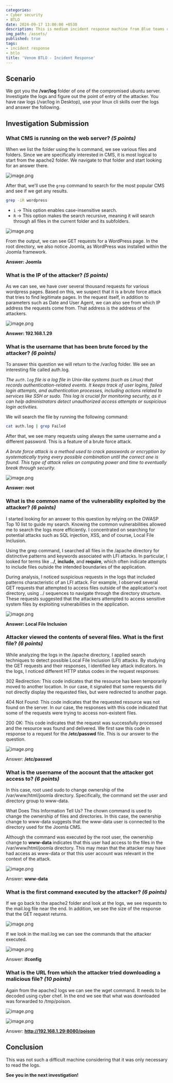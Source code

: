 ```yaml
---
categories:
- Cyber security
- BTLO
date: 2024-09-17 13:00:00 +0530
description: This is medium incident response machine from Blue teams online.
img_path: /assets/
published: true
tags:
- incident response
- btlo
title: 'Venom BTLO - Incident Response'
---
```




## Scenario

We got you the **/var/log** folder of one of the compromised ubuntu server. Investigate the logs and figure out the point of entry of the attacker. You have raw logs (/var/log in Desktop), use your linux cli skills over the logs and answer the following.

## **Investigation Submission**

### What CMS is running on the web server? *(5 points)*

When we list the folder using the ls command, we see various files and folders. Since we are specifically interested in CMS, it is most logical to start from the apache2 folder. We navigate to that folder and start looking for an answer there.

![image.png](../assets/images/BTLO/Venom/image.png)

After that, we'll use the `grep` command to search for the most popular CMS and see if we get any results.

```bash
grep -iR wordpress
```

- `i` → This option enables case-insensitive search.
- `R` → This option makes the search recursive, meaning it will search through all files in the current folder and its subfolders.

![image.png](../assets/images/BTLO/Venom/image1.png)

From the output, we can see GET requests for a WordPress page. In the root directory, we also notice Joomla, as WordPress was installed within the Joomla framework.

**Answer: Joomla**

### What is the IP of the attacker? *(5 points)*

As we can see, we have over several thousand requests for various wordpress pages. Based on this, we suspect that it is a brute force attack that tries to find legitimate pages. In the request itself, in addition to parameters such as Date and User Agent, we can also see from which IP address the requests come from. That address is the address of the attackers.

![image.png](../assets/images/BTLO/Venom/image2.png)

**Answer: 192.168.1.29**

### What is the username that has been brute forced by the attacker? *(6 points)*

To answer this question we will return to the /var/log folder. We see an interesting file called auth.log.

*The `auth.log` file is a log file in Unix-like systems (such as Linux) that records authentication-related events. It keeps track of user logins, failed login attempts, and authentication processes, including actions related to services like SSH or sudo. This log is crucial for monitoring security, as it can help administrators detect unauthorized access attempts or suspicious login activities.*

We will search the file by running the following command:

```bash
cat auth.log | grep Failed
```

After that, we see many requests using always the same username and a different password. This is a feature of a brute force attack.

*A brute force attack is a method used to crack passwords or encryption by systematically trying every possible combination until the correct one is found. This type of attack relies on computing power and time to eventually break through security.*

![image.png](../assets/images/BTLO/Venom/image3.png)

**Answer: root**

### What is the common name of the vulnerability exploited by the attacker? *(6 points)*

I started looking for an answer to this question by relying on the OWASP Top 10 list to guide my search. Knowing the common vulnerabilities allowed me to search the logs more efficiently. I concentrated on searching for potential attacks such as SQL injection, XSS, and of course, Local File Inclusion.

Using the grep command, I searched all files in the /apache directory for distinctive patterns and keywords associated with LFI attacks. In particular, I looked for terms like **../**, **include**, and **require**, which often indicate attempts to include files outside the intended boundaries of the application.

During analysis, I noticed suspicious requests in the logs that included patterns characteristic of an LFI attack. For example, I observed several GET requests that attempted to access files outside of the application's root directory, using ../ sequences to navigate through the directory structure. These requests suggested that the attackers attempted to access sensitive system files by exploiting vulnerabilities in the application.

![image.png](../assets/images/BTLO/Venom/image4.png)

**Answer: Local File Inclusion**

### Attacker viewed the contents of several files. What is the first file? *(6 points)*

While analyzing the logs in the /apache directory, I applied search techniques to detect possible Local File Inclusion (LFI) attacks. By studying the GET requests and their responses, I identified key attack indicators. In the logs, I noticed different HTTP status codes in the request responses:

302 Redirection: This code indicates that the resource has been temporarily moved to another location. In our case, it signaled that some requests did not directly display the requested files, but were redirected to another page.

404 Not Found: This code indicates that the requested resource was not found on the server. In our case, the responses with this code indicated that some of the requests were trying to access non-existent files.

200 OK: This code indicates that the request was successfully processed and the resource was found and delivered. We first saw this code in response to a request for the **/etc/passwd** file. This is our answer to the question.

![image.png](../assets/images/BTLO/Venom/image5.png)

Answer: **/etc/passwd**

### What is the username of the account that the attacker got access to? *(6 points)*

In this case, root used sudo to change ownership of the /var/www/html/joomla directory. Specifically, the command set the user and directory group to www-data.

What Does This Information Tell Us?
The chown command is used to change the ownership of files and directories. In this case, the ownership change to www-data suggests that the www-data user is connected to the directory used for the Joomla CMS.

Although the command was executed by the root user, the ownership change to **www-data** indicates that this user had access to the files in the /var/www/html/joomla directory. This may mean that the attacker may have had access as www-data or that this user account was relevant in the context of the attack.

![image.png](../assets/images/BTLO/Venom/image6.png)

Answer: **www-data**

### What is the first command executed by the attacker? *(6 points)*

If we go back to the apache2 folder and look at the logs, we see requests to the mail.log file near the end. In addition, we see the size of the response that the GET request returns.

![image.png](../assets/images/BTLO/Venom/image7.png)

If we look in the mail.log we can see the commands that the attacker executed.

![image.png](../assets/images/BTLO/Venom/image8.png)

Answer: **ifconfig**

### What is the URL from which the attacker tried downloading a malicious file? *(10 points)*

Again from the apache2 logs we can see the wget command. It needs to be decoded using cyber chef. In the end we see that what was downloaded was forwarded to /tmp/poison.

![image.png](../assets/images/BTLO/Venom/image9.png)

![image.png](../assets/images/BTLO/Venom/image%2010.png)

Answer: **http://192.168.1.29:8080/poison**

## Conclusion

This was not such a difficult machine considering that it was only necessary to read the logs.

**See you in the next investigation!**